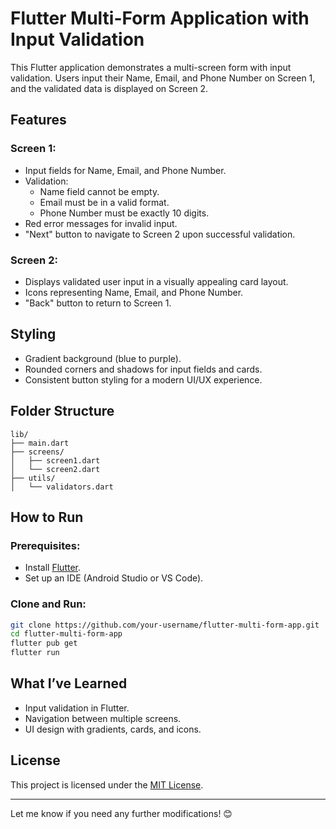# Flutter Multi-Form Application with Input Validation

This Flutter application demonstrates a multi-screen form with input validation. Users input their Name, Email, and Phone Number on Screen 1, and the validated data is displayed on Screen 2.

## Features

### Screen 1:
- Input fields for Name, Email, and Phone Number.
- Validation:
  - Name field cannot be empty.
  - Email must be in a valid format.
  - Phone Number must be exactly 10 digits.
- Red error messages for invalid input.
- "Next" button to navigate to Screen 2 upon successful validation.

### Screen 2:
- Displays validated user input in a visually appealing card layout.
- Icons representing Name, Email, and Phone Number.
- "Back" button to return to Screen 1.

## Styling
- Gradient background (blue to purple).
- Rounded corners and shadows for input fields and cards.
- Consistent button styling for a modern UI/UX experience.

## Folder Structure
```
lib/
├── main.dart
├── screens/
│   ├── screen1.dart
│   └── screen2.dart
├── utils/
│   └── validators.dart
```

## How to Run

### Prerequisites:
- Install [Flutter](https://flutter.dev/docs/get-started/install).
- Set up an IDE (Android Studio or VS Code).

### Clone and Run:
```bash
git clone https://github.com/your-username/flutter-multi-form-app.git
cd flutter-multi-form-app
flutter pub get
flutter run
```

## What I’ve Learned
- Input validation in Flutter.
- Navigation between multiple screens.
- UI design with gradients, cards, and icons.

## License
This project is licensed under the [MIT License](LICENSE).



---
Let me know if you need any further modifications! 😊

